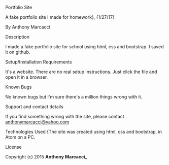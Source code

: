 Portfolio Site

A fake portfolio site I made for homework}, {1/27/17}

By Anthony Marcacci

Description

I made a fake portfolio site for school using html, css and bootstrap. I saved it on github.

Setup/Installation Requirements

It's a website. There are no real setup instructions. Just click the file and open it in a browser.



Known Bugs

No known bugs but I'm sure there's a million things wrong with it.

Support and contact details

If you find something wrong with the site, please contact anthonymarcacci@yahoo.com

Technologies Used
{The site was created using html, css and bootstrap, in Atom on a PC.

License


Copyright (c) 2015 **Anthony Marcacci_**

